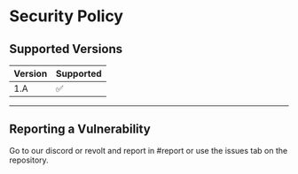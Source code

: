 # Security Policy

## Supported Versions

| Version | Supported          |
| ------- | ------------------ |
| 1.A     | :white_check_mark: |
--------------------------------

## Reporting a Vulnerability

Go to our discord or revolt and report in #report or use the issues tab on the repository.
